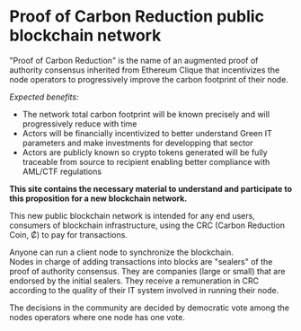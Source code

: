 # Proof of Carbon Reduction public blockchain network

"Proof of Carbon Reduction" is the name of an augmented proof of authority consensus inherited from Ethereum Clique that incentivizes the node operators to progressively improve the carbon footprint of their node.

_Expected benefits:_
* The network total carbon footprint will be known precisely and will progressively reduce with time
* Actors will be financially incentivized to better understand Green IT parameters and make investments for developping that sector
* Actors are publicly known so crypto tokens generated will be fully traceable from source to recipient enabling better compliance with AML/CTF regulations

**This site contains the necessary material to understand and participate to this proposition for a new blockchain network.**

This new public blockchain network is intended for any end users, consumers of blockchain infrastructure, using the CRC (Carbon Reduction Coin, ₡) to pay for transactions.

Anyone can run a client node to synchronize the blockchain.    
Nodes in charge of adding transactions into blocks are "sealers" of the proof of authority consensus. They are companies (large or small) that are endorsed by the initial sealers. They receive a remuneration in CRC according to the quality of their IT system involved in running their node.

The decisions in the community are decided by democratic vote among the nodes operators where one node has one vote.
